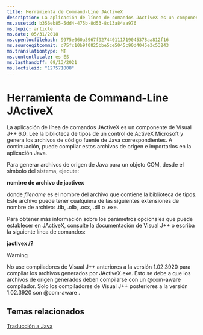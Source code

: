 ```yaml
---
title: Herramienta de Command-Line JActiveX
description: La aplicación de línea de comandos JActiveX es un componente de Visual J++ 6.0.
ms.assetid: b356eb85-5dd4-475b-8d53-8c13a84aa976
ms.topic: article
ms.date: 05/31/2018
ms.openlocfilehash: 9975e060a3967f927440111719045378aa812f16
ms.sourcegitcommit: d75fc10b9f0825bbe5ce5045c90d4045e3c53243
ms.translationtype: MT
ms.contentlocale: es-ES
ms.lasthandoff: 09/13/2021
ms.locfileid: "127571008"
---
```

# <a name="jactivex-command-line-tool"></a>Herramienta de Command-Line JActiveX

La aplicación de línea de comandos JActiveX es un componente de Visual J++ 6.0. Lee la biblioteca de tipos de un control de ActiveX Microsoft y genera los archivos de código fuente de Java correspondientes. A continuación, puede compilar estos archivos de origen e importarlos en la aplicación Java.

Para generar archivos de origen de Java para un objeto COM, desde el símbolo del sistema, ejecute:

**nombre de archivo de jactivex** 

donde *filename* es el nombre del archivo que contiene la biblioteca de tipos. Este archivo puede tener cualquiera de las siguientes extensiones de nombre de archivo: .tlb, .olb, .ocx, .dll o .exe.

Para obtener más información sobre los parámetros opcionales que puede establecer en JActiveX, consulte la documentación de Visual J++ o escriba la siguiente línea de comandos:

**jactivex /?**

> [!WARNING]
> No use compiladores de Visual J++ anteriores a la versión 1.02.3920 para compilar los archivos generados por JActiveX.exe. Esto se debe a que los archivos de origen generados deben compilarse con un @com-aware compilador. Solo los compiladores de Visual J++ posteriores a la versión 1.02.3920 son @com-aware .

 

## <a name="related-topics"></a>Temas relacionados

<dl> <dt>

[Traducción a Java](translating-to-java.md)
</dt> </dl>

 

 




